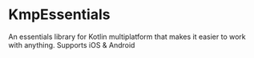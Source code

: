 # KmpEssentials
An essentials library for Kotlin multiplatform that makes it easier to work with anything. Supports iOS &amp; Android
